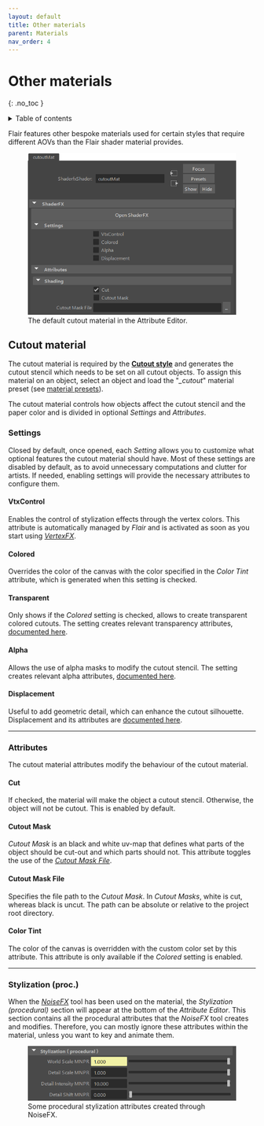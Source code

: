 ```yaml
---
layout: default
title: Other materials
parent: Materials
nav_order: 4
---
```


# Other materials
{: .no_toc }

<details close markdown="block">
  <summary>
    Table of contents
  </summary>
  {: .text-delta }
1. TOC
{:toc}
</details>

Flair features other bespoke materials used for certain styles that require different AOVs than the Flair shader material provides.

<figure class="float-right aio-ui">
	<img src="/media/materials/others/cutout-ae.png" alt="Cutout material node">
	<figcaption>The default cutout material in the Attribute Editor.</figcaption>
</figure>

## Cutout material

The cutout material is required by the [**Cutout style**](/flair/styles/library/cutout) and generates the cutout stencil which needs to be set on all cutout objects. To assign this material on an object, select an object and load the "_\_cutout_" material preset (see [material presets](/flair/materials/presets)).

The cutout material controls how objects affect the cutout stencil and the paper color and is divided in optional _Settings_ and _Attributes_.
   
### Settings
Closed by default, once opened, each _Setting_ allows you to customize what optional features the cutout material should have. Most of these settings are disabled by default, as to avoid unnecessary computations and clutter for artists. If needed, enabling settings will provide the necessary attributes to configure them.

#### VtxControl
Enables the control of stylization effects through the vertex colors. This attribute is automatically managed by _Flair_ and is activated as soon as you start using [_VertexFX_](/flair/art-direction/vertexfx/).

#### Colored
Overrides the color of the canvas with the color specified in the _Color Tint_ attribute, which is generated when this setting is checked.

#### Transparent
Only shows if the _Colored_ setting is checked, allows to create transparent colored cutouts. The setting creates relevant transparency attributes, [documented here](../flair-shader/#transparent).

#### Alpha
Allows the use of alpha masks to modify the cutout stencil. The setting creates relevant alpha attributes, [documented here](../flair-shader/#alpha-mask).

#### Displacement
Useful to add geometric detail, which can enhance the cutout silhouette. Displacement and its attributes are [documented here](../flair-shader/#displacement).

------------------------

### Attributes
The cutout material attributes modify the behaviour of the cutout material.

#### Cut
If checked, the material will make the object a cutout stencil. Otherwise, the object will not be cutout. This is enabled by default.

#### Cutout Mask
_Cutout Mask_ is an black and white uv-map that defines what parts of the object should be cut-out and which parts should not. This attribute toggles the use of the [_Cutout Mask File_](#cutout-mask-file).

#### Cutout Mask File
Specifies the file path to the _Cutout Mask_. In _Cutout Masks_, white is cut, whereas black is uncut. The path can be absolute or relative to the project root directory.

#### Color Tint
The color of the canvas is overridden with the custom color set by this attribute. This attribute is only available if the _Colored_ setting is enabled.

------------------

### Stylization (proc.)
When the [_NoiseFX_](/flair/art-direction/noisefx) tool has been used on the material, the _Stylization (procedural)_ section will appear at the bottom of the _Attribute Editor_. This section contains all the procedural attributes that the _NoiseFX_ tool creates and modifies. Therefore, you can mostly ignore these attributes within the material, unless you want to key and animate them.

<figure class="aio-ui">
	<img src="/media/materials/others/noisefx-ae.png" alt="Stylization (procedural) attributes">
	<figcaption>Some procedural stylization attributes created through NoiseFX.</figcaption>
</figure>
